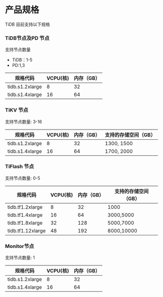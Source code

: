 # 产品规格
TiDB 目前支持以下规格

### TiDB节点及PD 节点
支持节点数量
- TiDB：1-5
- PD:1,3

|规格代码|VCPU(核)|内存（GB）|
|-|-|-|
|tidb.s1.2xlarge|8|32|
|tidb.s1.4xlarge|16|64|

### TiKV 节点
支持节点数量: 3-16

|规格代码|VCPU(核)|内存（GB）|支持的存储空间（GB）|
|-|-|-|-|
|tidb.s1.2xlarge|8|32|1300, 1500|
|tidb.s1.4xlarge|16|64|1700, 2000|

### TiFlash 节点
支持节点数量: 0-5


|规格代码|VCPU(核)|内存（GB）|支持的存储空间（GB）|
|-|-|-|-|
|tidb.tf1.2xlarge|8|32|1000|
|tidb.tf1.4xlarge|16|64|3000,5000|
|tidb.tf1.8xlarge|32|128|5000,7000|
|tidb.tf1.12xlarge|48|192|8000,10000|



### Monitor节点
支持节点数量: 1

|规格代码|VCPU(核)|内存（GB）|
|-|-|-|
|tidb.s1.2xlarge|8|32|
|tidb.s1.4xlarge|16|64|
